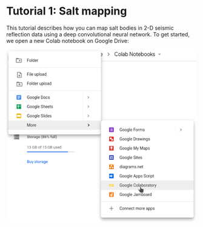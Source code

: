 # Tutorial 1: Salt mapping #
This tutorial describes how you can map salt bodies in 2-D seismic reflection data using a deep convolutional neural network. To get started, we open a new Colab notebook on Google Drive:

![alt text](Tutorial-1/s3.png)

